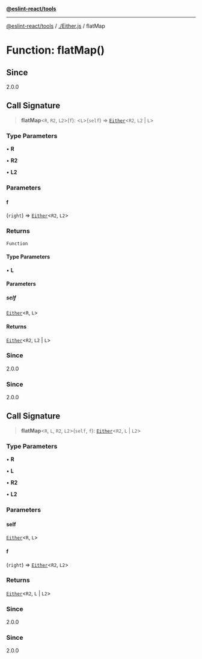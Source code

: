 [**@eslint-react/tools**](../../README.md)

***

[@eslint-react/tools](../../README.md) / [./Either.js](../README.md) / flatMap

# Function: flatMap()

## Since

2.0.0

## Call Signature

> **flatMap**\<`R`, `R2`, `L2`\>(`f`): \<`L`\>(`self`) => [`Either`](../type-aliases/Either.md)\<`R2`, `L2` \| `L`\>

### Type Parameters

• **R**

• **R2**

• **L2**

### Parameters

#### f

(`right`) => [`Either`](../type-aliases/Either.md)\<`R2`, `L2`\>

### Returns

`Function`

#### Type Parameters

• **L**

#### Parameters

##### self

[`Either`](../type-aliases/Either.md)\<`R`, `L`\>

#### Returns

[`Either`](../type-aliases/Either.md)\<`R2`, `L2` \| `L`\>

### Since

2.0.0

### Since

2.0.0

## Call Signature

> **flatMap**\<`R`, `L`, `R2`, `L2`\>(`self`, `f`): [`Either`](../type-aliases/Either.md)\<`R2`, `L` \| `L2`\>

### Type Parameters

• **R**

• **L**

• **R2**

• **L2**

### Parameters

#### self

[`Either`](../type-aliases/Either.md)\<`R`, `L`\>

#### f

(`right`) => [`Either`](../type-aliases/Either.md)\<`R2`, `L2`\>

### Returns

[`Either`](../type-aliases/Either.md)\<`R2`, `L` \| `L2`\>

### Since

2.0.0

### Since

2.0.0
